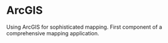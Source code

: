 # ArcGIS
Using ArcGIS for sophisticated mapping. First component of a comprehensive mapping application.
